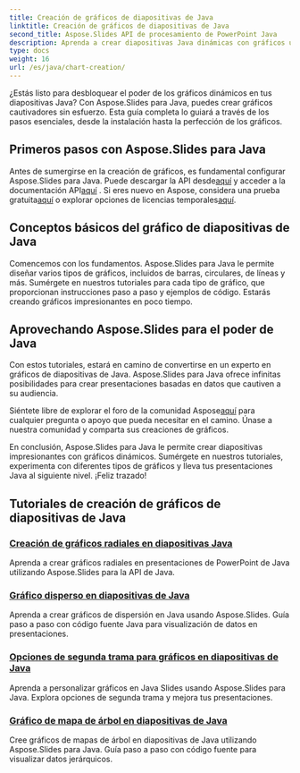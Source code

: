 ```yaml
---
title: Creación de gráficos de diapositivas de Java
linktitle: Creación de gráficos de diapositivas de Java
second_title: Aspose.Slides API de procesamiento de PowerPoint Java
description: Aprenda a crear diapositivas Java dinámicas con gráficos utilizando Aspose.Slides para Java. Nuestros tutoriales completos lo guiarán a través del proceso paso a paso.
type: docs
weight: 16
url: /es/java/chart-creation/
---
```


¿Estás listo para desbloquear el poder de los gráficos dinámicos en tus diapositivas Java? Con Aspose.Slides para Java, puedes crear gráficos cautivadores sin esfuerzo. Esta guía completa lo guiará a través de los pasos esenciales, desde la instalación hasta la perfección de los gráficos.

## Primeros pasos con Aspose.Slides para Java

 Antes de sumergirse en la creación de gráficos, es fundamental configurar Aspose.Slides para Java. Puede descargar la API desde[aquí](https://releases.aspose.com/slides/java/) y acceder a la documentación API[aquí](https://reference.aspose.com/slides/java/) . Si eres nuevo en Aspose, considera una prueba gratuita[aquí](https://releases.aspose.com/) o explorar opciones de licencias temporales[aquí](https://purchase.aspose.com/temporary-license/).

## Conceptos básicos del gráfico de diapositivas de Java

Comencemos con los fundamentos. Aspose.Slides para Java le permite diseñar varios tipos de gráficos, incluidos de barras, circulares, de líneas y más. Sumérgete en nuestros tutoriales para cada tipo de gráfico, que proporcionan instrucciones paso a paso y ejemplos de código. Estarás creando gráficos impresionantes en poco tiempo.

## Aprovechando Aspose.Slides para el poder de Java

Con estos tutoriales, estará en camino de convertirse en un experto en gráficos de diapositivas de Java. Aspose.Slides para Java ofrece infinitas posibilidades para crear presentaciones basadas en datos que cautiven a su audiencia.

 Siéntete libre de explorar el foro de la comunidad Aspose[aquí](https://forum.aspose.com/) para cualquier pregunta o apoyo que pueda necesitar en el camino. Únase a nuestra comunidad y comparta sus creaciones de gráficos.

En conclusión, Aspose.Slides para Java le permite crear diapositivas impresionantes con gráficos dinámicos. Sumérgete en nuestros tutoriales, experimenta con diferentes tipos de gráficos y lleva tus presentaciones Java al siguiente nivel. ¡Feliz trazado!

## Tutoriales de creación de gráficos de diapositivas de Java
### [Creación de gráficos radiales en diapositivas Java](./radar-chart-creating-java-slides/)
Aprenda a crear gráficos radiales en presentaciones de PowerPoint de Java utilizando Aspose.Slides para la API de Java.
### [Gráfico disperso en diapositivas de Java](./scattered-chart-java-slides/)
Aprenda a crear gráficos de dispersión en Java usando Aspose.Slides. Guía paso a paso con código fuente Java para visualización de datos en presentaciones.
### [Opciones de segunda trama para gráficos en diapositivas de Java](./second-plot-options-charts-java-slides/)
Aprenda a personalizar gráficos en Java Slides usando Aspose.Slides para Java. Explora opciones de segunda trama y mejora tus presentaciones.
### [Gráfico de mapa de árbol en diapositivas de Java](./tree-map-chart-java-slides/)
Cree gráficos de mapas de árbol en diapositivas de Java utilizando Aspose.Slides para Java. Guía paso a paso con código fuente para visualizar datos jerárquicos.